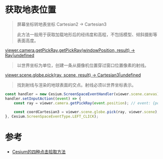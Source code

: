 # 获取地表位置

> 屏幕坐标转地表坐标 Cartesian2 -> Cartesian3
> 
> 此方法一般用于获取加载地形后的经纬度和高程，不包括模型、倾斜摄影等表面高度。


[viewer.camera.getPickRay.getPickRay(windowPosition, result) → Ray|undefined](https://cesium.com/learn/cesiumjs/ref-doc/Camera.html?classFilter=camera#getPickRay) 
> 以世界坐标为单位，创建一条从摄像机位置穿过窗口位置像素的射线。

[viewer.scene.globe.pick(ray, scene, result) → Cartesian3|undefined](https://cesium.com/learn/cesiumjs/ref-doc/Globe.html?classFilter=glo#pick) 
> 找到射线与渲染的地球表面的交点。射线必须以世界坐标表示。

```js
const handler = new Cesium.ScreenSpaceEventHandler(viewer.scene.canvas);
handler.setInputAction((event) => {
	const ray = viewer.camera.getPickRay(event.position); // event: {position: Cartesian2}
	
	const coordCartesian3 = viewer.scene.globe.pick(ray, viewer.scene);
}, Cesium.ScreenSpaceEventType.LEFT_CLICK);
```


# 参考

- [Cesium的四种点击拾取方法](https://www.cnblogs.com/DTCLOUD/p/17336563.html) 
